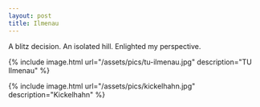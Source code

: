 ```yaml
---
layout: post
title: Ilmenau
---
```


A blitz decision. An isolated hill. Enlighted my perspective.

{% include image.html url="/assets/pics/tu-ilmenau.jpg" description="TU Ilmenau" %}

{% include image.html url="/assets/pics/kickelhahn.jpg" description="Kickelhahn" %}
